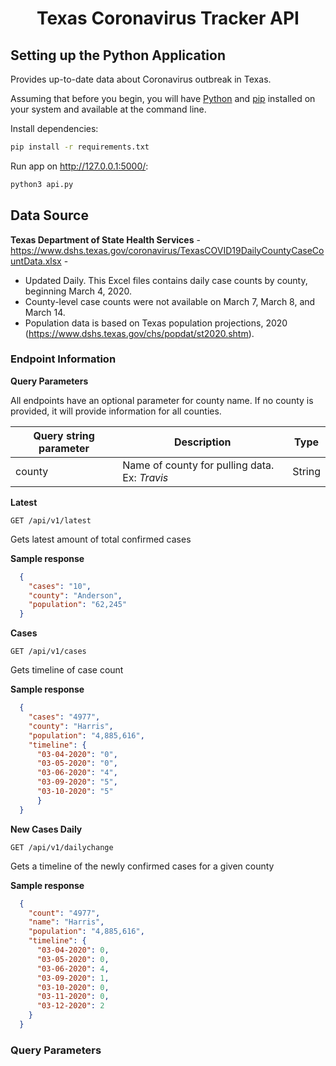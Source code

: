 <h1 align="center">
    Texas Coronavirus Tracker API
</h1>

## Setting up the Python Application
Provides up-to-date data about Coronavirus outbreak in Texas.

Assuming that before you begin, you will have [Python](http://www.python.org/) and [pip](http://www.pip-installer.org/en/latest/) installed on your system and available at the command line.

Install dependencies:

```bash
pip install -r requirements.txt
```

Run app on http://127.0.0.1:5000/:
```bash
python3 api.py
```
## Data Source
**Texas Department of State Health Services** - https://www.dshs.texas.gov/coronavirus/TexasCOVID19DailyCountyCaseCountData.xlsx - 
* Updated Daily. This Excel files contains daily case counts by county, beginning March 4, 2020.
* County-level case counts were not available on March 7, March 8, and March 14.
* Population data is based on Texas population projections, 2020 (https://www.dshs.texas.gov/chs/popdat/st2020.shtm).

### Endpoint Information

__Query Parameters__

All endpoints have an optional parameter for county name. If no county is provided, it will provide information for all counties.

| __Query string parameter__ | __Description__                                                                  | __Type__ |
| -------------------------- | -------------------------------------------------------------------------------- | -------- |
| county                     | Name of county for pulling data. Ex: *Travis* | String   |





__Latest__

```http
GET /api/v1/latest
```

Gets latest amount of total confirmed cases

__Sample response__
```json
  {
    "cases": "10", 
    "county": "Anderson", 
    "population": "62,245"
  }
```

__Cases__
```http
GET /api/v1/cases
```
Gets timeline of case count

__Sample response__
```json
  {
    "cases": "4977", 
    "county": "Harris", 
    "population": "4,885,616", 
    "timeline": {
      "03-04-2020": "0", 
      "03-05-2020": "0", 
      "03-06-2020": "4", 
      "03-09-2020": "5", 
      "03-10-2020": "5"
      }
  }
```

__New Cases Daily__
```http
GET /api/v1/dailychange
```

Gets a timeline of the newly confirmed cases for a given county

__Sample response__
```json
  {
    "count": "4977", 
    "name": "Harris", 
    "population": "4,885,616", 
    "timeline": {
      "03-04-2020": 0, 
      "03-05-2020": 0, 
      "03-06-2020": 4, 
      "03-09-2020": 1, 
      "03-10-2020": 0, 
      "03-11-2020": 0, 
      "03-12-2020": 2
    }
  }
```
### Query Parameters




